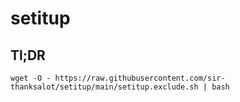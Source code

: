 # setitup

## Tl;DR

`wget -O - https://raw.githubusercontent.com/sir-thanksalot/setitup/main/setitup.exclude.sh | bash`